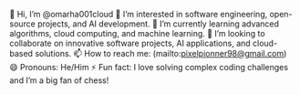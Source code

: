 👋 Hi, I’m @omarha001cloud
👀 I’m interested in software engineering, open-source projects, and AI development.
🌱 I’m currently learning advanced algorithms, cloud computing, and machine learning.
💞️ I’m looking to collaborate on innovative software projects, AI applications, and cloud-based solutions.
📫 How to reach me: (mailto:pixelpionner98@gmail.com)
😄 Pronouns: He/Him
⚡ Fun fact: I love solving complex coding challenges and I’m a big fan of chess!
